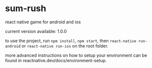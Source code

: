 # sum-rush
react native game for android and ios

current version available: 1.0.0

to use the project, run ```npm install```, ```npm start```, then ```react-native run-android``` or ```react-native run-ios``` on the root folder.

more advanced instructions on how to setup your environment can be found in reactnative.dev/docs/environment-setup.
